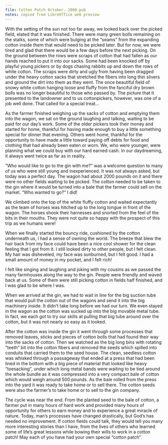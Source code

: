 ```yaml
---
file: Cotton Patch October. 2000.pub
notes: copied from LibreOffice web preview
---
```

With the setting of the sun not too far away, we looked back over the picked field, elated that it was finished. There were many green bolls remaining on the stalks, some of which were bulging at the “seams” from the expanding cotton inside them that would need to be picked later. But for now, we were tired and glad that there would be a few days before the next picking.
On the ground between the rows were scraps of cotton that had fallen as our hands reached to put it into our sacks. Some had been knocked off by playful young pickers or by dogs chasing rabbits up and down the rows of white cotton. The scraps were dirty and ugly from having been dragged under the heavy cotton sacks that stretched the fibers into long thin slivers and ground the dirt into them as they went. The once beautiful field of snowy white cotton hanging loose and fluffy from the fanciful dry brown bolls was no longer beautiful to those who passed by. The picture that it presented to the landowner and to us cottonpickers, however, was one of a job well done. That called for a special treat...

As the farmer finished weighing up the sacks of cotton and emptying them into the wagon, we sat on the ground laughing and talking, waiting to be paid for our day’s work. Some of the older pickers took their money and started for home, thankful for having made enough to buy a little something special for dinner that evening. Others went home, thankful for the opportunity to have made a little toward paying off debts for food and clothing that had already been eaten or worn. We, who were younger, were planning what we could buy with our hard earned cash. In our daydreaming, it always went twice as far as in reality.

“Who would like to go to the gin with me?” was a welcome question to many of us who were still young and inexperienced. It was not always asked, but today was a perfect day. The wagon had about 2000 pounds on it and there were no other fields waiting to be picked. The cotton needed to be taken to the gin where it would be turned into a bale that the farmer could sell on the market. “Who wanted to go?” I did!

We climbed onto the top of the white fluffy cotton and waited expectantly as the team of horses was hitched up to the long tongue in front of the wagon. The horses shook their harnesses and snorted from the feel of the bits in their mouths. They were not quite so happy with the prospect of this trip as we humans were!

When we finally started the bouncy ride, cushioned by the cotton underneath us, I had a sense of owning the world. The breeze that blew the hair back from my face could have been a nice cool shower for the clean feeling that I got from it. I still looked dirty to other people, but I felt clean. My hair was disheveled, my face was sunburned, but I felt good. I had a small amount of money in my pocket, and I felt rich!

I felt like singing and laughing and joking with my cousins as we passed the many farmhouses along the way to the gin. People were friendly and waved back at us. Some of them were still picking cotton in fields half finished, and I was glad to be where I was.

When we arrived at the gin, we had to wait in line for the big suction tube that would pull the cotton out of the wagons and send it into the big machinery inside. It didn’t take long before we had our turn. We even stayed in the wagon as the cotton was sucked up into the big movable metal tube. In fact, we each got to try our skills at pulling that big tube around over the cotton, but it was not nearly so easy as it looked.

After the cotton was inside the gin it went through some processes that removed leaves, sticks and pieces of cotton bolls that had found their way into the sacks of cotton. Then we watched as the big long bins with rotating “teeth” bit into the cotton fibers and removed the seeds which spilled into conduits that carried them to the seed house. The clean, seedless cotton was whisked through a passageway that ended at a press that had been lined in the bottom with a big piece of material that looked like heavy “toesacking”, under which long metal bands were waiting to be tied around the whole bundle as it was compressed into a very compact bale of cotton which would weigh around 500 pounds. As the bale rolled from the press into the yard it was ready to take home or to sell there. The cotton seeds were also the farmer’s to take home or to sell to the gin company.

The cycle was near the end. From the planted seed to the bale of cotton, a farmer put in many hours of hard work and provided many hours of opportunity for others to earn money and to experience a great miracle of nature. Today, man’s processes have changed drastically, but God’s has needed no improvement.
If cotton fields could talk, they would tell you many more interesting stories than I have, from the lives of others who learned some of life’s great lessons while bowing their wills to work in a cotton patch! May each of you have had your own special “cotton patch”.